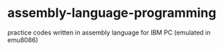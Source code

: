 # assembly-language-programming
practice codes written in assembly language for IBM PC (emulated in emu8086)
